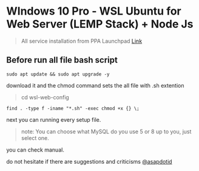 # WIndows 10 Pro - WSL Ubuntu for Web Server (LEMP Stack) + Node Js

> All service installation from PPA Launchpad [Link](https://launchpad.net/ubuntu)

## Before run all file bash script

```
sudo apt update && sudo apt upgrade -y
```

download it and the chmod command sets the all file with .sh extention

> cd wsl-web-config

```find . -type f -iname "*.sh" -exec chmod +x {} \;```

next you can running every setup file.

> note: You can choose what MySQL do you use 5 or 8 up to you, just select one.

you can check manual.

do not hesitate if there are suggestions and criticisms [@asapdotid](https://github.com/asapdotid)
